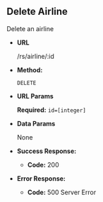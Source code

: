 **Delete Airline**
----
  Delete an airline

* **URL**

  /rs/airline/:id

* **Method:**

  `DELETE`
  
*  **URL Params**

   **Required:** `id=[integer]`

* **Data Params**

  None

* **Success Response:**

  * **Code:** 200

 
* **Error Response:**

  * **Code:** 500 Server Error
  ```